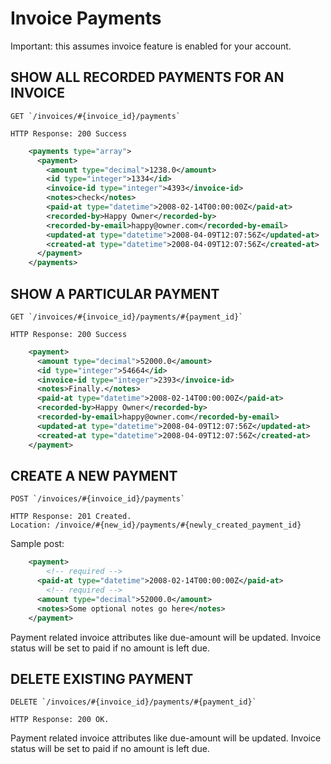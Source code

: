 # Invoice Payments

Important: this assumes invoice feature is enabled for your account.

## SHOW ALL RECORDED PAYMENTS FOR AN INVOICE

    GET `/invoices/#{invoice_id}/payments`

    HTTP Response: 200 Success

```xml
    <payments type="array">
      <payment>
        <amount type="decimal">1238.0</amount>
        <id type="integer">1334</id>
        <invoice-id type="integer">4393</invoice-id>
        <notes>check</notes>
        <paid-at type="datetime">2008-02-14T00:00:00Z</paid-at>
        <recorded-by>Happy Owner</recorded-by>
        <recorded-by-email>happy@owner.com</recorded-by-email>
        <updated-at type="datetime">2008-04-09T12:07:56Z</updated-at>
        <created-at type="datetime">2008-04-09T12:07:56Z</created-at>
      </payment>
    </payments>
```

## SHOW A PARTICULAR PAYMENT

    GET `/invoices/#{invoice_id}/payments/#{payment_id}`

    HTTP Response: 200 Success

```xml
    <payment>
      <amount type="decimal">52000.0</amount>
      <id type="integer">54664</id>
      <invoice-id type="integer">2393</invoice-id>
      <notes>Finally.</notes>
      <paid-at type="datetime">2008-02-14T00:00:00Z</paid-at>
      <recorded-by>Happy Owner</recorded-by>
      <recorded-by-email>happy@owner.com</recorded-by-email>
      <updated-at type="datetime">2008-04-09T12:07:56Z</updated-at>
      <created-at type="datetime">2008-04-09T12:07:56Z</created-at>
    </payment>
```

## CREATE A NEW PAYMENT

    POST `/invoices/#{invoice_id}/payments`

    HTTP Response: 201 Created.
    Location: /invoice/#{new_id}/payments/#{newly_created_payment_id}

Sample post:

```xml
    <payment>
        <!-- required -->
      <paid-at type="datetime">2008-02-14T00:00:00Z</paid-at>
        <!-- required -->
      <amount type="decimal">52000.0</amount>
      <notes>Some optional notes go here</notes>
    </payment>
```

Payment related invoice attributes like due-amount will be updated. Invoice status will be set to paid if no amount is left due.

## DELETE EXISTING PAYMENT

    DELETE `/invoices/#{invoice_id}/payments/#{payment_id}`

    HTTP Response: 200 OK.

Payment related invoice attributes like due-amount will be updated. Invoice status will be set to paid if no amount is left due.